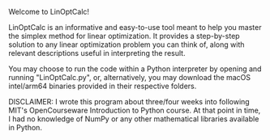 Welcome to LinOptCalc!

LinOptCalc is an informative and easy-to-use tool meant to help you master the simplex method for linear optimization. It provides a step-by-step solution to any linear optimization problem you can think of, along with relevant descriptions useful in interpreting the result. 

You may choose to run the code within a Python interpreter by opening and running "LinOptCalc.py", or, alternatively, you may download the macOS intel/arm64 binaries provided in their respective folders.

DISCLAIMER: 
I wrote this program about three/four weeks into following MIT's OpenCourseware Introduction to Python course. 
At that point in time, I had no knowledge of NumPy or any other mathematical libraries available in Python.

